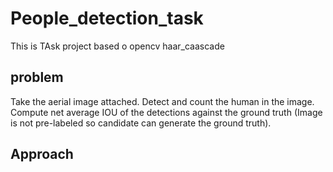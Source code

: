 # People_detection_task

This is TAsk project based o opencv haar_caascade

## problem
Take the aerial image attached. Detect and count the human in the image.
Compute net average IOU of the detections against the ground truth (Image
is not pre-labeled so candidate can generate the ground truth).

## Approach
